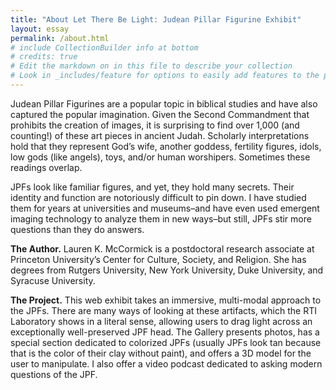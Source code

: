 ```yaml
---
title: "About Let There Be Light: Judean Pillar Figurine Exhibit"
layout: essay
permalink: /about.html
# include CollectionBuilder info at bottom
# credits: true
# Edit the markdown on in this file to describe your collection
# Look in _includes/feature for options to easily add features to the page
---
```


Judean Pillar Figurines are a popular topic in biblical studies and have also captured the popular imagination. Given the Second Commandment that prohibits the creation of images, it is surprising to find over 1,000 (and counting!) of these art pieces in ancient Judah. Scholarly interpretations hold that they represent God’s wife, another goddess, fertility figures, idols, low gods (like angels), toys, and/or human worshipers. Sometimes these readings overlap.

JPFs look like familiar figures, and yet, they hold many secrets. Their identity and function are notoriously difficult to pin down. I have studied them for years at universities and museums–and have even used emergent imaging technology to analyze them in new ways–but still, JPFs stir more questions than they do answers. 


**The Author.** Lauren K. McCormick is a postdoctoral research associate at Princeton University’s Center for Culture, Society, and Religion. She has degrees from Rutgers University, New York University, Duke University, and Syracuse University.

**The Project.** This web exhibit takes an immersive, multi-modal approach to the JPFs. There are many ways of looking at these artifacts, which the RTI Laboratory shows in a literal sense, allowing users to drag light across an exceptionally well-preserved JPF head. The Gallery presents photos, has a special section dedicated to colorized JPFs (usually JPFs look tan because that is the color of their clay without paint), and offers a 3D model for the user to manipulate. I also offer a video podcast dedicated to asking modern questions of the JPF. 
 